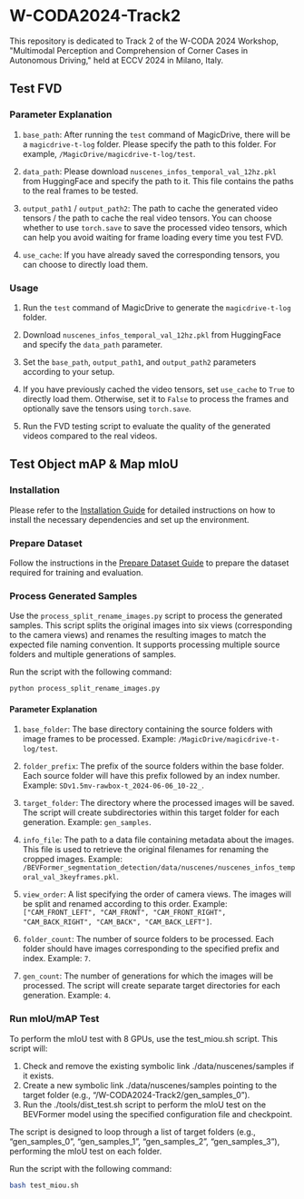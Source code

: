 # W-CODA2024-Track2
This repository is dedicated to Track 2 of the W-CODA 2024 Workshop, "Multimodal Perception and Comprehension of Corner Cases in Autonomous Driving," held at ECCV 2024 in Milano, Italy.

## Test FVD

### Parameter Explanation

1. `base_path`: After running the `test` command of MagicDrive, there will be a `magicdrive-t-log` folder. Please specify the path to this folder. For example, `/MagicDrive/magicdrive-t-log/test`.

2. `data_path`: Please download `nuscenes_infos_temporal_val_12hz.pkl` from HuggingFace and specify the path to it. This file contains the paths to the real frames to be tested.

3. `output_path1` / `output_path2`: The path to cache the generated video tensors / the path to cache the real video tensors. You can choose whether to use `torch.save` to save the processed video tensors, which can help you avoid waiting for frame loading every time you test FVD.

4. `use_cache`: If you have already saved the corresponding tensors, you can choose to directly load them.

### Usage

1. Run the `test` command of MagicDrive to generate the `magicdrive-t-log` folder.

2. Download `nuscenes_infos_temporal_val_12hz.pkl` from HuggingFace and specify the `data_path` parameter.

3. Set the `base_path`, `output_path1`, and `output_path2` parameters according to your setup.

4. If you have previously cached the video tensors, set `use_cache` to `True` to directly load them. Otherwise, set it to `False` to process the frames and optionally save the tensors using `torch.save`.

5. Run the FVD testing script to evaluate the quality of the generated videos compared to the real videos.


## Test Object mAP & Map mIoU

### Installation
Please refer to the [Installation Guide](BEVFormer_segmentation_detection/docs/install.md) for detailed instructions on how to install the necessary dependencies and set up the environment.

### Prepare Dataset
Follow the instructions in the [Prepare Dataset Guide](BEVFormer_segmentation_detection/docs/prepare_dataset.md) to prepare the dataset required for training and evaluation.

### Process Generated Samples
Use the `process_split_rename_images.py` script to process the generated samples. This script splits the original images into six views (corresponding to the camera views) and renames the resulting images to match the expected file naming convention. It supports processing multiple source folders and multiple generations of samples.

Run the script with the following command:

```bash
python process_split_rename_images.py
```

#### Parameter Explanation

1. `base_folder`: The base directory containing the source folders with image frames to be processed. Example: `/MagicDrive/magicdrive-t-log/test`.

2. `folder_prefix`: The prefix of the source folders within the base folder. Each source folder will have this prefix followed by an index number. Example: `SDv1.5mv-rawbox-t_2024-06-06_10-22_`.

3. `target_folder`: The directory where the processed images will be saved. The script will create subdirectories within this target folder for each generation. Example: `gen_samples`.

4. `info_file`: The path to a data file containing metadata about the images. This file is used to retrieve the original filenames for renaming the cropped images. Example: `/BEVFormer_segmentation_detection/data/nuscenes/nuscenes_infos_temporal_val_3keyframes.pkl`.

5. `view_order`: A list specifying the order of camera views. The images will be split and renamed according to this order. Example: `["CAM_FRONT_LEFT", "CAM_FRONT", "CAM_FRONT_RIGHT", "CAM_BACK_RIGHT", "CAM_BACK", "CAM_BACK_LEFT"]`.

6. `folder_count`: The number of source folders to be processed. Each folder should have images corresponding to the specified prefix and index. Example: `7`.

7. `gen_count`: The number of generations for which the images will be processed. The script will create separate target directories for each generation. Example: `4`.

### Run mIoU/mAP Test

To perform the mIoU test with 8 GPUs, use the test_miou.sh script. This script will:

1.	Check and remove the existing symbolic link ./data/nuscenes/samples if it exists.
2.	Create a new symbolic link ./data/nuscenes/samples pointing to the target folder (e.g., “/W-CODA2024-Track2/gen_samples_0”).
3.	Run the ./tools/dist_test.sh script to perform the mIoU test on the BEVFormer model using the specified configuration file and checkpoint.

The script is designed to loop through a list of target folders (e.g., “gen_samples_0”, “gen_samples_1”, “gen_samples_2”, “gen_samples_3”), performing the mIoU test on each folder.

Run the script with the following command:
```bash
bash test_miou.sh
```